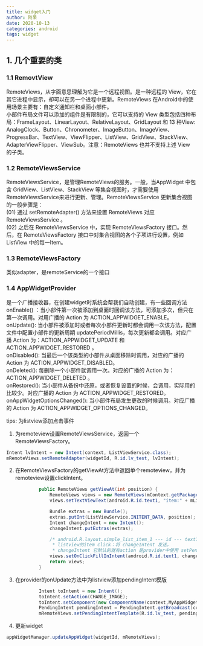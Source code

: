 ```yaml
---
title: widget入门
author: 阿呆
date: 2020-10-13
categories: android
tags: widget
---
```


## 1. 几个重要的类
### 1.1 RemovtView
RemoteViews，从字面意思理解为它是一个远程视图。是一种远程的 View，它在其它进程中显示，却可以在另一个进程中更新。RemoteViews 在Android中的使用场景主要有：自定义通知栏和桌面小部件。  
小部件布局文件可以添加的组件是有限制的，它可以支持的 View 类型包括四种布局：FrameLayout、LinearLayout、RelativeLayout、GridLayout 和 13 种View: AnalogClock、Button、Chronometer、ImageButton、ImageView、ProgressBar、TextView、ViewFlipper、ListView、GridView、StackView、AdapterViewFlipper、ViewSub。注意：RemoteViews 也并不支持上述 View 的子类。

### 1.2 RemoteViewsService
RemoteViewsService，是管理RemoteViews的服务。一般，当AppWidget 中包含 GridView、ListView、StackView 等集合视图时，才需要使用RemoteViewsService来进行更新、管理。RemoteViewsService 更新集合视图的一般步骤是：  
(01) 通过 setRemoteAdapter() 方法来设置 RemoteViews 对应 RemoteViewsService 。  
(02) 之后在 RemoteViewsService 中，实现 RemoteViewsFactory 接口。然后，在 RemoteViewsFactory 接口中对集合视图的各个子项进行设置，例如 ListView 中的每一Item。  

### 1.3 RemoteViewsFactory
类似adapter，是remoteService的一个接口

### 1.4 AppWidgetProvider
是一个广播接收器，在创建widget时系统会帮我们自动创建，有一些回调方法  
onEnable() ：当小部件第一次被添加到桌面时回调该方法，可添加多次，但只在第一次调用。对用广播的 Action 为 ACTION_APPWIDGET_ENABLE。  
onUpdate():  当小部件被添加时或者每次小部件更新时都会调用一次该方法，配置文件中配置小部件的更新周期 updatePeriodMillis，每次更新都会调用。对应广播 Action 为：ACTION_APPWIDGET_UPDATE 和 ACTION_APPWIDGET_RESTORED 。  
onDisabled(): 当最后一个该类型的小部件从桌面移除时调用，对应的广播的 Action 为 ACTION_APPWIDGET_DISABLED。  
onDeleted(): 每删除一个小部件就调用一次。对应的广播的 Action 为： ACTION_APPWIDGET_DELETED 。  
onRestored(): 当小部件从备份中还原，或者恢复设置的时候，会调用，实际用的比较少。对应广播的 Action 为 ACTION_APPWIDGET_RESTORED。  
onAppWidgetOptionsChanged(): 当小部件布局发生更改的时候调用。对应广播的 Action 为 ACTION_APPWIDGET_OPTIONS_CHANGED。  

tips: 为listview添加点击事件  
1. 为remoteview设置RemoteViewsService，返回一个RemoteViewsFactory。  
```java
Intent lvIntent = new Intent(context, ListViewService.class);
mRemoteViews.setRemoteAdapter(widgetId, R.id.lv_test, lvIntent);
```
2. 在RemoteViewsFactory的getViewAt方法中返回单个remoteview，并为remoteview设置clickIntent。
```java
            public RemoteViews getViewAt(int position) {
                RemoteViews views = new RemoteViews(mContext.getPackageName(), android.R.layout.simple_list_item_1);
                views.setTextViewText(android.R.id.text1, "item:" + mList.get(position));

                Bundle extras = new Bundle();
                extras.putInt(ListViewService.INITENT_DATA, position);
                Intent changeIntent = new Intent();
                changeIntent.putExtras(extras);

                /* android.R.layout.simple_list_item_1 --- id --- text1
                 * listview的item click：将 changeIntent 发送，
                 * changeIntent 它默认的就有action 是provider中使用 setPendingIntentTemplate 设置的action*/
                views.setOnClickFillInIntent(android.R.id.text1, changeIntent);
                return views;
            }
```
3. 在provider的onUpdate方法中为listview添加pendingIntent模版
```java
            Intent toIntent = new Intent();
            toIntent.setAction(CHANGE_IMAGE);
            toIntent.setComponent(new ComponentName(context,MyAppWidgetProvider.class));
            PendingIntent pendingIntent = PendingIntent.getBroadcast(context, 0, toIntent, PendingIntent.FLAG_UPDATE_CURRENT);
            mRemoteViews.setPendingIntentTemplate(R.id.lv_test, pendingIntent);
```
4. 更新widget
```java
appWidgetManager.updateAppWidget(widgetId, mRemoteViews);
```


